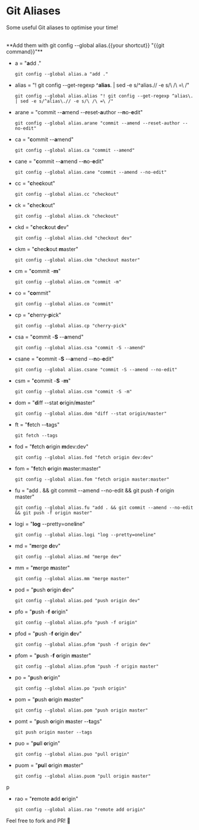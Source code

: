 # Git Aliases
Some useful Git aliases to optimise your time!


<br />
**Add them with git config --global alias.{{your shortcut}} "{{git command}}"**

* a = "**a**dd ."
	
	```
	git config --global alias.a "add ."
	```

* alias = "! git config --get-regexp ^**alias**\. | sed -e s/^alias\.// -e s/\ /\ =\ /"

	```
	git config --global alias.alias "! git config --get-regexp ^alias\. | sed -e s/^alias\.// -e s/\ /\ =\ /"
	```

* arane = "commit --**a**mend --**r**eset-**a**uthor --**n**o-**e**dit"

	```
	git config --global alias.arane "commit --amend --reset-author --no-edit"
	```


* ca = "**c**ommit --**a**mend"

	```
	git config --global alias.ca "commit --amend"
	```

* cane = "**c**ommit --**a**mend --**n**o-**e**dit"
	
	```
	git config --global alias.cane "commit --amend --no-edit"
	```



* cc = "**c**he**c**kout"

	```
	git config --global alias.cc "checkout"
	```

* ck = "**c**hec**k**out"

	```
	git config --global alias.ck "checkout"
	```

* ckd = "**c**hec**k**out **d**ev"

	```
	git config --global alias.ckd "checkout dev"
	```

* ckm = "**c**hec**k**out **m**aster"

	```
	git config --global alias.ckm "checkout master"
	```


* cm = "**c**ommit -**m**"

	```
	git config --global alias.cm "commit -m"
	```

* co = "**co**mmit"

	```
	git config --global alias.co "commit"
	```

* cp = "**c**herry-**p**ick"
	
	```
	git config --global alias.cp "cherry-pick"
	```

* csa = "**c**ommit -**S** --**a**mend"
	
	```
	git config --global alias.csa "commit -S --amend"
	```

* csane = "**c**ommit -**S** --**a**mend --**n**o-**e**dit"
	
	```
	git config --global alias.csane "commit -S --amend --no-edit"
	```

* csm = "**c**ommit -**S** -**m**"
	
	```
	git config --global alias.csm "commit -S -m"
	```
	
* dom = "**d**iff --stat **o**rigin/**m**aster"

	```
	git config --global alias.dom "diff --stat origin/master"
	```

* ft = "**f**etch --**t**ags"

	```
	git fetch --tags
	```
	
* fod = "**f**etch **o**rigin **m**dev:dev"

	```
	git config --global alias.fod "fetch origin dev:dev"
	```

* fom = "**f**etch **o**rigin **m**aster:master"
	
	```
	git config --global alias.fom "fetch origin master:master"
	```


* fu = "add . && git commit --amend --no-edit && git push -**f** origin master"

	```
	git config --global alias.fu "add . && git commit --amend --no-edit && git push -f origin master"
	```

* logi = "**log** --pretty=onel**i**ne"

	```
	git config --global alias.logi "log --pretty=oneline"
	```

* md = "**m**erge **d**ev"

	```
	git config --global alias.md "merge dev"
	```

* mm = "**m**erge **m**aster"
	
	```
	git config --global alias.mm "merge master"
	```

* pod = "**p**ush **o**rigin **d**ev"
	
	```
	git config --global alias.pod "push origin dev"
	```

* pfo = "**p**ush -**f** **o**rigin"
	
	```
	git config --global alias.pfo "push -f origin"
	```
	
* pfod = "**p**ush -**f** **o**rigin **d**ev"
	
	```
	git config --global alias.pfom "push -f origin dev"
	```

* pfom = "**p**ush -**f** **o**rigin **m**aster"
	
	```
	git config --global alias.pfom "push -f origin master"
	```

* po = "**p**ush **o**rigin"

	```
	git config --global alias.po "push origin"
	```

* pom = "**p**ush **o**rigin **m**aster"
	
	```
	git config --global alias.pom "push origin master"
	```
* pomt = "**p**ush **o**rigin **m**aster --**t**ags"

	```
	git push origin master --tags
	```

* puo = "**pu**ll **o**rigin"
	
	```
	git config --global alias.puo "pull origin"
	```


* puom = "**pu**ll **o**rigin **m**aster"
	
	```
	git config --global alias.puom "pull origin master"
	```
p

* rao = "**r**emote **a**dd **o**rigin"

	```
	git config --global alias.rao "remote add origin"
	```

Feel free to fork and PR! 🚀

